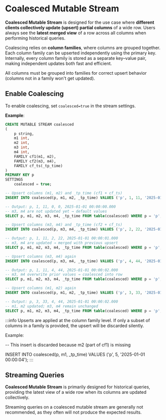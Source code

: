 # Coalesced Mutable Stream
**Coalesced Mutable Stream** is designed for the use case where **different clients collectively update (upsert) partial columns** of a wide row. Users always see the **latest merged view** of a row across all columns when performing historical queries.

Coalescing relies on **column families**, where columns are grouped together. Each column family can be upserted independently using the primary key. Internally, every column family is stored as a separate key–value pair, making independent updates both fast and efficient.

 All columns must be grouped into families for correct upsert behavior (columns not in a family won't get updated).

## Enable Coalescing

To enable coalescing, set `coalesced=true` in the stream settings.

**Example**:

```sql
CREATE MUTABLE STREAM coalesced 
(
    p string,
    m1 int,
    m2 int, 
    m3 int, 
    m4 int,
    FAMILY cf1(m1, m2),
    FAMILY cf2(m3, m4),
    FAMILY cf_ts(_tp_time)
)
PRIMARY KEY p
SETTINGS
    coalesced = true; 
```

```sql
-- Upsert columns (m1, m2) and _tp_time (cf1 + cf_ts)
INSERT INTO coalesced(p, m1, m2, _tp_time) VALUES ('p', 1, 11, '2025-01-01 00:00:00'); 

-- Output: p, 1, 11, 0, 0, 2025-01-01 00:00:00.000 
-- m3, m4 are not updated yet → default values
SELECT p, m1, m2, m3, m4, _tp_time FROM table(coalesced) WHERE p = 'p';
```

```sql
-- Upsert columns (m3, m4) and _tp_time (cf2 + cf_ts)
INSERT INTO coalesced(p, m3, m4, _tp_time) VALUES ('p', 2, 22, '2025-01-01 00:00:01'); 

-- Output: p, 1, 11, 2, 22, 2025-01-01 00:00:01.000 
-- m3, m4 are updated → merged with previous upsert
SELECT p, m1, m2, m3, m4, _tp_time FROM table(coalesced) WHERE p = 'p';
```

```sql
-- Upsert columns (m3, m4) again
INSERT INTO coalesced(p, m3, m4, _tp_time) VALUES ('p', 4, 44, '2025-01-01 00:00:02');

-- Output: p, 1, 11, 4, 44, 2025-01-01 00:00:02.000 
-- m3, m4 overwrite prior values → coalesced into row
SELECT p, m1, m2, m3, m4, _tp_time FROM table(coalesced) WHERE p = 'p';
```

```sql
-- Upsert columns (m1, m2) again
INSERT INTO coalesced(p, m1, m2, _tp_time) VALUES ('p', 3, 33, '2025-01-01 00:00:03'); 

-- Output: p, 3, 33, 4, 44, 2025-01-01 00:00:02.000 
-- m1, m2 updated; m3, m4 remain unchanged
SELECT p, m1, m2, m3, m4, _tp_time FROM table(coalesced) WHERE p = 'p';
```

:::info
Upserts are applied at the column family level. If only a subset of columns in a family is provided, the upsert will be discarded silently.

Example:

-- This insert is discarded because m2 (part of cf1) is missing

INSERT INTO coalesced(p, m1, _tp_time) VALUES ('p', 5, '2025-01-01 00:00:04'); 
:::

## Streaming Queries

**Coalesced Mutable Stream** is primarily designed for historical queries, providing the latest view of a wide row when its columns are updated collectively.

Streaming queries on a coalesced mutable stream are generally not recommended, as they often will not produce the expected results.
